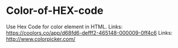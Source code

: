 # Color-of-HEX-code
Use Hex Code for color element in HTML. 
Links: https://coolors.co/app/d68fd6-defff2-465148-000009-0ff4c6
Links: http://www.colorpicker.com/
